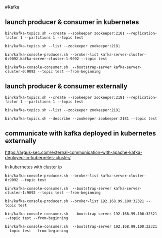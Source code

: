 #Kafka
## launch producer & consumer in kubernetes

    bin/kafka-topics.sh --create --zookeeper zookeeper:2181 --replication-factor 1 --partitions 1 --topic test
    
    bin/kafka-topics.sh --list --zookeeper zookeeper:2181
    
    bin/kafka-console-producer.sh --broker-list kafka-server-cluster-0:9092,kafka-server-cluster-1:9092 --topic test
    
    bin/kafka-console-consumer.sh  --bootstrap-server kafka-server-cluster-0:9092 --topic test --from-beginning

## launch producer & consumer externally

    bin/kafka-topics.sh --create --zookeeper zookeeper:2181 --replication-factor 1 --partitions 1 --topic test
    
    bin/kafka-topics.sh --list --zookeeper zookeeper:2181
    
    bin/kafka-topics.sh --describe --zookeeper zookeeper:2181 --topic test

## communicate with kafka deployed in kubernetes externally 

https://argus-sec.com/external-communication-with-apache-kafka-deployed-in-kubernetes-cluster/
    
In kubernetes with cluster ip

    bin/kafka-console-producer.sh --broker-list kafka-server-cluster-0:9092 --topic test
            
    bin/kafka-console-consumer.sh  --bootstrap-server kafka-server-cluster-1:9092 --topic test --from-beginning

    bin/kafka-console-producer.sh --broker-list 192.168.99.100:32321 --topic test
        
    bin/kafka-console-consumer.sh  --bootstrap-server 192.168.99.100:32321 --topic test --from-beginning
    
    bin/kafka-console-consumer.sh  --bootstrap-server 192.168.99.100:32321 --topic test --from-beginning
